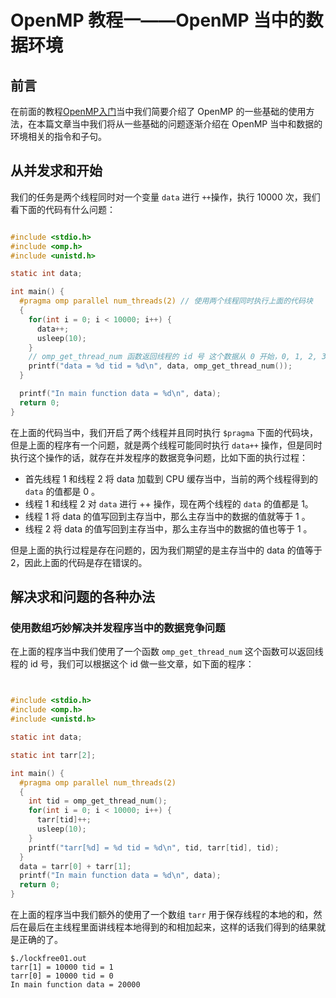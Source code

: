 # OpenMP 教程一——OpenMP 当中的数据环境

## 前言

在前面的教程[OpenMP入门](https://mp.weixin.qq.com/s?__biz=Mzg3ODgyNDgwNg==&mid=2247487188&idx=1&sn=474ac3ef08d47439af963ae4376647a4&chksm=cf0c92ddf87b1bcb969da565e65338829281c7ffc320f0669344dfc7b4fcd4ff7699c55eb1dd&token=1178892963&lang=zh_CN#rd)当中我们简要介绍了 OpenMP 的一些基础的使用方法，在本篇文章当中我们将从一些基础的问题逐渐介绍在 OpenMP 当中和数据的环境相关的指令和子句。

## 从并发求和开始

我们的任务是两个线程同时对一个变量 `data` 进行 `++`操作，执行 10000 次，我们看下面的代码有什么问题：

```c

#include <stdio.h>
#include <omp.h>
#include <unistd.h>

static int data;

int main() {
  #pragma omp parallel num_threads(2) // 使用两个线程同时执行上面的代码块
  {
    for(int i = 0; i < 10000; i++) {
      data++;
      usleep(10);
    }
    // omp_get_thread_num 函数返回线程的 id 号 这个数据从 0 开始，0, 1, 2, 3, 4, ...
    printf("data = %d tid = %d\n", data, omp_get_thread_num());
  }

  printf("In main function data = %d\n", data);
  return 0;
}
```

在上面的代码当中，我们开启了两个线程并且同时执行 `$pragma` 下面的代码块，但是上面的程序有一个问题，就是两个线程可能同时执行 `data++` 操作，但是同时执行这个操作的话，就存在并发程序的数据竞争问题，比如下面的执行过程：

- 首先线程 1 和线程 2 将 data 加载到 CPU 缓存当中，当前的两个线程得到的 `data` 的值都是 0 。
- 线程 1 和线程 2 对 `data` 进行 ++ 操作，现在两个线程的 `data` 的值都是 1。
- 线程 1 将 data 的值写回到主存当中，那么主存当中的数据的值就等于 1 。
- 线程 2 将 data 的值写回到主存当中，那么主存当中的数据的值也等于 1 。

但是上面的执行过程是存在问题的，因为我们期望的是主存当中的 data 的值等于 2，因此上面的代码是存在错误的。

## 解决求和问题的各种办法

### 使用数组巧妙解决并发程序当中的数据竞争问题

在上面的程序当中我们使用了一个函数 `omp_get_thread_num` 这个函数可以返回线程的 id 号，我们可以根据这个 id 做一些文章，如下面的程序：

```c


#include <stdio.h>
#include <omp.h>
#include <unistd.h>

static int data;

static int tarr[2];

int main() {
  #pragma omp parallel num_threads(2)
  {
    int tid = omp_get_thread_num();
    for(int i = 0; i < 10000; i++) {
      tarr[tid]++;
      usleep(10);
    }
    printf("tarr[%d] = %d tid = %d\n", tid, tarr[tid], tid);
  }
  data = tarr[0] + tarr[1];
  printf("In main function data = %d\n", data);
  return 0;
}
```

在上面的程序当中我们额外的使用了一个数组 `tarr` 用于保存线程的本地的和，然后在最后在主线程里面讲线程本地得到的和相加起来，这样的话我们得到的结果就是正确的了。

```shell
$./lockfree01.out
tarr[1] = 10000 tid = 1
tarr[0] = 10000 tid = 0
In main function data = 20000
```

